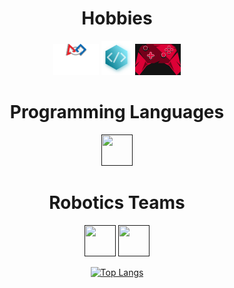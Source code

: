 <div align="center">
  <h1>Hobbies</h1>
  <p>
    <a href="https://www.firstinspires.org/"><img src="https://github.com/Alien178/Icons/blob/master/FIRSTRobotics_IconVert_RGB_reverse.png?raw=true" style="width:73px;height:50px;"></a>
    <img src="https://github.com/Alien178/Icons/blob/master/coding-7224945__340.png?raw=true" style="width:50px;height:55px;">
    <img src="https://github.com/Alien178/Icons/blob/master/100-Free-Gaming-Logo-Design-Templates_-Angry-Game-Controller.jpg?raw=true" style="width:73px;height:50px;">
  </p>
  
  <h1>Programming Languages</h1>
  <p>
    <a href="h"></a>
    <a href=""><img src="" style="width:50px;height:50px;"></a>
  </p>
  
  <h1>Robotics Teams</h1>
  <p>
    <a href=""><img src="" style="width:50px;height:50px;"></a>
    <a href=""><img src="" style="width:50px;height:50px;"></a>
  </p>
  
  [//]: [![Alien178](https://github-readme-stats.vercel.app/api/?username=Alien178&show_icons=true&bg_color=006A80&title_color=00D5FF&text_color=00BFE6&icon_color=01D8F5&border_color=003540)](https://github.com/Alien178/)

  [![Top Langs](https://github-readme-stats.vercel.app/api/top-langs/?username=Alien178&layout=compact&show_icons=true&bg_color=006A80&title_color=00D5FF&text_color=00BFE6&icon_color=01D8F5&border_color=003540)](https://github.com/Alien178/)

</div>
